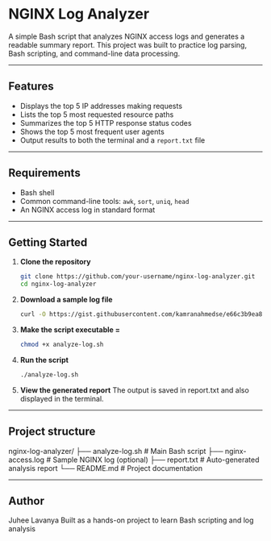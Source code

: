 # NGINX Log Analyzer

A simple Bash script that analyzes NGINX access logs and generates a readable summary report. This project was built to practice log parsing, Bash scripting, and command-line data processing.

---

## Features

- Displays the top 5 IP addresses making requests
- Lists the top 5 most requested resource paths
- Summarizes the top 5 HTTP response status codes
- Shows the top 5 most frequent user agents
- Output results to both the terminal and a `report.txt` file

---

## Requirements

- Bash shell
- Common command-line tools: `awk`, `sort`, `uniq`, `head`
- An NGINX access log in standard format

---

## Getting Started

1. **Clone the repository**
   ```bash
   git clone https://github.com/your-username/nginx-log-analyzer.git
   cd nginx-log-analyzer
2. **Download a sample log file**
   ```bash
   curl -O https://gist.githubusercontent.com/kamranahmedse/e66c3b9ea89a1a030d3b739eeeef22d0/raw/77fb3ac837a73c4f0206e78a236d885590b7ae35/nginx-access.log
3. **Make the script executable =**
   ```bash
   chmod +x analyze-log.sh
4. **Run the script**
   ```bash
   ./analyze-log.sh
5. **View the generated report**
   The output is saved in report.txt and also displayed in the terminal.

---

## Project structure

nginx-log-analyzer/
├── analyze-log.sh        # Main Bash script
├── nginx-access.log      # Sample NGINX log (optional)
├── report.txt            # Auto-generated analysis report
└── README.md             # Project documentation

----

## Author
Juhee Lavanya
Built as a hands-on project to learn Bash scripting and log analysis
